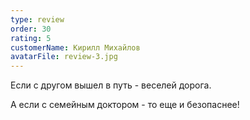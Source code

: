 ```yaml
---
type: review
order: 30
rating: 5
customerName: Кирилл Михайлов
avatarFile: review-3.jpg
---
```


Если с другом вышел в путь - веселей дорога.

А если с семейным доктором - то еще и безопаснее!
